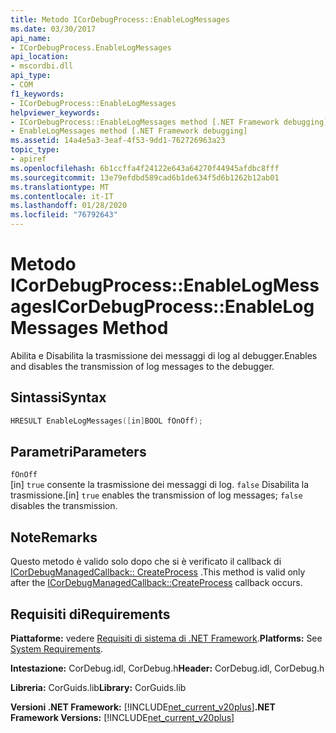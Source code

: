 ```yaml
---
title: Metodo ICorDebugProcess::EnableLogMessages
ms.date: 03/30/2017
api_name:
- ICorDebugProcess.EnableLogMessages
api_location:
- mscordbi.dll
api_type:
- COM
f1_keywords:
- ICorDebugProcess::EnableLogMessages
helpviewer_keywords:
- ICorDebugProcess::EnableLogMessages method [.NET Framework debugging]
- EnableLogMessages method [.NET Framework debugging]
ms.assetid: 14a4e5a3-3eaf-4f53-9dd1-762726963a23
topic_type:
- apiref
ms.openlocfilehash: 6b1ccffa4f24122e643a64270f44945afdbc8fff
ms.sourcegitcommit: 13e79efdbd589cad6b1de634f5d6b1262b12ab01
ms.translationtype: MT
ms.contentlocale: it-IT
ms.lasthandoff: 01/28/2020
ms.locfileid: "76792643"
---
```

# <a name="icordebugprocessenablelogmessages-method"></a><span data-ttu-id="c21d5-102">Metodo ICorDebugProcess::EnableLogMessages</span><span class="sxs-lookup"><span data-stu-id="c21d5-102">ICorDebugProcess::EnableLogMessages Method</span></span>
<span data-ttu-id="c21d5-103">Abilita e Disabilita la trasmissione dei messaggi di log al debugger.</span><span class="sxs-lookup"><span data-stu-id="c21d5-103">Enables and disables the transmission of log messages to the debugger.</span></span>  
  
## <a name="syntax"></a><span data-ttu-id="c21d5-104">Sintassi</span><span class="sxs-lookup"><span data-stu-id="c21d5-104">Syntax</span></span>  
  
```cpp  
HRESULT EnableLogMessages([in]BOOL fOnOff);  
```  
  
## <a name="parameters"></a><span data-ttu-id="c21d5-105">Parametri</span><span class="sxs-lookup"><span data-stu-id="c21d5-105">Parameters</span></span>  
 `fOnOff`  
 <span data-ttu-id="c21d5-106">[in] `true` consente la trasmissione dei messaggi di log. `false` Disabilita la trasmissione.</span><span class="sxs-lookup"><span data-stu-id="c21d5-106">[in] `true` enables the transmission of log messages; `false` disables the transmission.</span></span>  
  
## <a name="remarks"></a><span data-ttu-id="c21d5-107">Note</span><span class="sxs-lookup"><span data-stu-id="c21d5-107">Remarks</span></span>  
 <span data-ttu-id="c21d5-108">Questo metodo è valido solo dopo che si è verificato il callback di [ICorDebugManagedCallback:: CreateProcess](icordebugmanagedcallback-createprocess-method.md) .</span><span class="sxs-lookup"><span data-stu-id="c21d5-108">This method is valid only after the [ICorDebugManagedCallback::CreateProcess](icordebugmanagedcallback-createprocess-method.md) callback occurs.</span></span>  
  
## <a name="requirements"></a><span data-ttu-id="c21d5-109">Requisiti di</span><span class="sxs-lookup"><span data-stu-id="c21d5-109">Requirements</span></span>  
 <span data-ttu-id="c21d5-110">**Piattaforme:** vedere [Requisiti di sistema di .NET Framework](../../../../docs/framework/get-started/system-requirements.md).</span><span class="sxs-lookup"><span data-stu-id="c21d5-110">**Platforms:** See [System Requirements](../../../../docs/framework/get-started/system-requirements.md).</span></span>  
  
 <span data-ttu-id="c21d5-111">**Intestazione:** CorDebug.idl, CorDebug.h</span><span class="sxs-lookup"><span data-stu-id="c21d5-111">**Header:** CorDebug.idl, CorDebug.h</span></span>  
  
 <span data-ttu-id="c21d5-112">**Libreria:** CorGuids.lib</span><span class="sxs-lookup"><span data-stu-id="c21d5-112">**Library:** CorGuids.lib</span></span>  
  
 <span data-ttu-id="c21d5-113">**Versioni .NET Framework:** [!INCLUDE[net_current_v20plus](../../../../includes/net-current-v20plus-md.md)]</span><span class="sxs-lookup"><span data-stu-id="c21d5-113">**.NET Framework Versions:** [!INCLUDE[net_current_v20plus](../../../../includes/net-current-v20plus-md.md)]</span></span>
